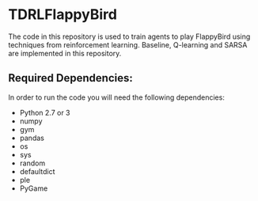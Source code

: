 # TDRLFlappyBird
<p>The code in this repository is used to train agents to play FlappyBird using techniques from reinforcement
learning. Baseline, Q-learning and SARSA are implemented in this repository. </p>

<h2>Required Dependencies:</h2>
<p>In order to run the code you will need the following dependencies:</p>
<ul>
<li>Python 2.7 or 3</li>
<li>numpy</li>
<li>gym</li>
<li>pandas</li>
<li>os</li>
<li>sys</li>
<li>random</li>
<li>defaultdict</li>
<li>ple</li>
<li>PyGame</li>
</ul>

